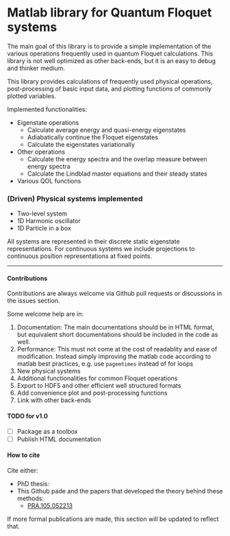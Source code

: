 # Matlab library for Quantum Floquet systems

The main goal of this library is to provide a simple implementation of the
various operations frequently used in quantum Floquet calculations. This
library is not well optimized as other back-ends, but it is an easy to
debug and thinker medium.

This library provides calculations of frequently used physical operations,
post-processing of basic input data, and plotting functions of commonly
plotted variables.

Implemented functionalities:
- Eigenstate operations
  - Calculate average energy and quasi-energy eigenstates
  - Adiabatically continue the Floquet eigenstates
  - Calculate the eigenstates variationally
- Other operations
  - Calculate the energy spectra and the overlap measure between energy
    spectra
  - Calculate the Lindblad master equations and their steady states
- Various QOL functions

### (Driven) Physical systems implemented

- Two-level system
- 1D Harmonic oscillator
- 1D Particle in a box

All systems are represented in their discrete static eigenstate
representations. For continuous systems we include projections to
continuous position representations at fixed points.

-------------

#### Contributions

Contributions are always welcome via Github pull requests or discussions in
the issues section.

Some welcome help are in:
1. Documentation: The main documentations should be in HTML format, but
   equivalent short documentations should be included in the code as well.
2. Performance: This must not come at the cost of readablity and ease of
   modification. Instead simply improving the matlab code according to
   matlab best practices, e.g. use `pagemtimes` instead of for loops
3. New physical systems
4. Additional functionalities for common Floquet operations
5. Export to HDF5 and other efficient well structured formats
6. Add convenience plot and post-processing functions
7. Link with other back-ends

#### TODO for v1.0

- [ ] Package as a toolbox
- [ ] Publish HTML documentation

#### How to cite

Cite either:
- PhD thesis: 
- This Github pade and the papers that developed the theory behind these methods:
  - [PRA.105.052213](https://doi.org/10.1103/PhysRevA.105.052213)

If more formal publications are made, this section will be updated to reflect that.
